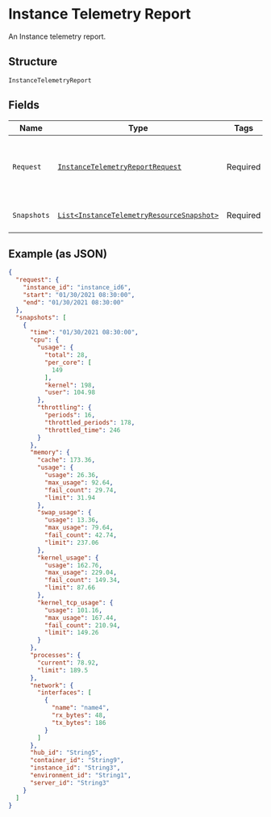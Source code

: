 
# Instance Telemetry Report

An Instance telemetry report.

## Structure

`InstanceTelemetryReport`

## Fields

| Name | Type | Tags | Description |
|  --- | --- | --- | --- |
| `Request` | [`InstanceTelemetryReportRequest`](../../doc/models/instance-telemetry-report-request.md) | Required | A summary of report requests and when they occured. |
| `Snapshots` | [`List<InstanceTelemetryResourceSnapshot>`](../../doc/models/instance-telemetry-resource-snapshot.md) | Required | An array of telemetry snapshots. |

## Example (as JSON)

```json
{
  "request": {
    "instance_id": "instance_id6",
    "start": "01/30/2021 08:30:00",
    "end": "01/30/2021 08:30:00"
  },
  "snapshots": [
    {
      "time": "01/30/2021 08:30:00",
      "cpu": {
        "usage": {
          "total": 28,
          "per_core": [
            149
          ],
          "kernel": 198,
          "user": 104.98
        },
        "throttling": {
          "periods": 16,
          "throttled_periods": 178,
          "throttled_time": 246
        }
      },
      "memory": {
        "cache": 173.36,
        "usage": {
          "usage": 26.36,
          "max_usage": 92.64,
          "fail_count": 29.74,
          "limit": 31.94
        },
        "swap_usage": {
          "usage": 13.36,
          "max_usage": 79.64,
          "fail_count": 42.74,
          "limit": 237.06
        },
        "kernel_usage": {
          "usage": 162.76,
          "max_usage": 229.04,
          "fail_count": 149.34,
          "limit": 87.66
        },
        "kernel_tcp_usage": {
          "usage": 101.16,
          "max_usage": 167.44,
          "fail_count": 210.94,
          "limit": 149.26
        }
      },
      "processes": {
        "current": 78.92,
        "limit": 189.5
      },
      "network": {
        "interfaces": [
          {
            "name": "name4",
            "rx_bytes": 48,
            "tx_bytes": 186
          }
        ]
      },
      "hub_id": "String5",
      "container_id": "String9",
      "instance_id": "String3",
      "environment_id": "String1",
      "server_id": "String3"
    }
  ]
}
```

